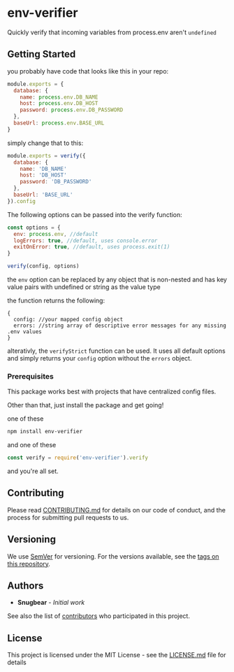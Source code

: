 # env-verifier

Quickly verify that incoming variables from process.env aren't `undefined`

## Getting Started

you probably have code that looks like this in your repo:

```javascript
module.exports = {
  database: {
    name: process.env.DB_NAME
    host: process.env.DB_HOST
    password: process.env.DB_PASSWORD
  },
  baseUrl: process.env.BASE_URL
}
```

simply change that to this:

```javascript
module.exports = verify({
  database: {
    name: 'DB_NAME'
    host: 'DB_HOST'
    password: 'DB_PASSWORD'
  },
  baseUrl: 'BASE_URL'
}).config
```

The following options can be passed into the verify function:

```javascript
const options = {
  env: process.env, //default
  logErrors: true, //default, uses console.error
  exitOnError: true, //default, uses process.exit(1)
}

verify(config, options)
```

the `env` option can be replaced by any object that is non-nested and has key value pairs with undefined or string as the value type

the function returns the following:

```
{
  config: //your mapped config object
  errors: //string array of descriptive error messages for any missing .env values
}
```

alterativly, the `verifyStrict` function can be used. It uses all default options and simply returns your `config` option without the `errors` object.

### Prerequisites

This package works best with projects that have centralized config files.

Other than that, just install the package and get going!

one of these

```bash
npm install env-verifier
```

and one of these

```javascript
const verify = require('env-verifier').verify
```

and you're all set.

## Contributing

Please read [CONTRIBUTING.md](https://gist.github.com/PurpleBooth/b24679402957c63ec426) for details on our code of conduct, and the process for submitting pull requests to us.

## Versioning

We use [SemVer](http://semver.org/) for versioning. For the versions available, see the [tags on this repository](https://github.com/your/project/tags). 

## Authors

* **Snugbear** - *Initial work*

See also the list of [contributors](https://github.com/ps-dev/env-verifier/contributors) who participated in this project.

## License

This project is licensed under the MIT License - see the [LICENSE.md](LICENSE.md) file for details

